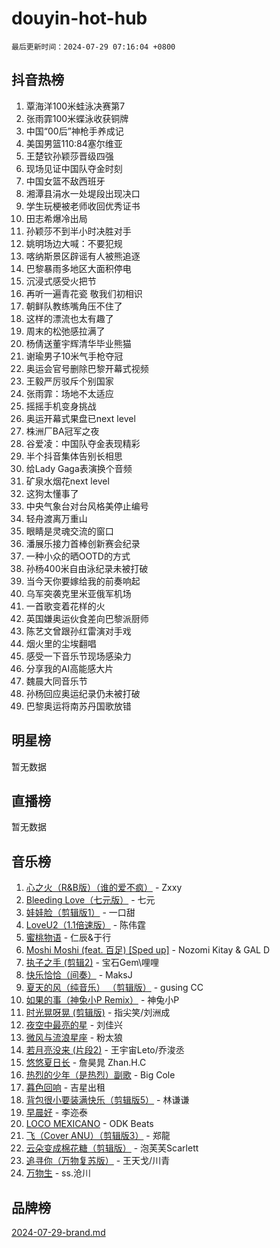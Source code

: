 # douyin-hot-hub

`最后更新时间：2024-07-29 07:16:04 +0800`

## 抖音热榜

1. 覃海洋100米蛙泳决赛第7
1. 张雨霏100米蝶泳收获铜牌
1. 中国“00后”神枪手养成记
1. 美国男篮110:84塞尔维亚
1. 王楚钦孙颖莎晋级四强
1. 现场见证中国队夺金时刻
1. 中国女篮不敌西班牙
1. 湘潭县涓水一处堤段出现决口
1. 学生玩梗被老师收回优秀证书
1. 田志希爆冷出局
1. 孙颖莎不到半小时决胜对手
1. 姚明场边大喊：不要犯规
1. 喀纳斯景区辟谣有人被熊追逐
1. 巴黎暴雨多地区大面积停电
1. 沉浸式感受火把节
1. 再听一遍青花瓷 敬我们初相识
1. 朝鲜队教练嘴角压不住了
1. 这样的漂流也太有趣了
1. 周末的松弛感拉满了
1. 杨倩送董宇辉清华毕业熊猫
1. 谢瑜男子10米气手枪夺冠
1. 奥运会官号删除巴黎开幕式视频
1. 王毅严厉驳斥个别国家
1. 张雨霏：场地不太适应
1. 摇摇手机变身挑战
1. 奥运开幕式果盘已next level
1. 株洲厂BA冠军之夜
1. 谷爱凌：中国队夺金表现精彩
1. 半个抖音集体告别长相思
1. 给Lady Gaga表演换个音频
1. 矿泉水烟花next level
1. 这狗太懂事了
1. 中央气象台对台风格美停止编号
1. 轻舟渡离万重山
1. 眼睛是灵魂交流的窗口
1. 潘展乐接力首棒创新赛会纪录
1. 一种小众的晒OOTD的方式
1. 孙杨400米自由泳纪录未被打破
1. 当今天你要嫁给我的前奏响起
1. 乌军突袭克里米亚俄军机场
1. 一首歌变着花样的火
1. 英国嫌奥运伙食差向巴黎派厨师
1. 陈艺文曾跟孙红雷演对手戏
1. 烟火里的尘埃翻唱
1. 感受一下音乐节现场感染力
1. 分享我的AI高能感大片
1. 魏晨大同音乐节
1. 孙杨回应奥运纪录仍未被打破
1. 巴黎奥运将南苏丹国歌放错

## 明星榜

暂无数据

## 直播榜

暂无数据

## 音乐榜

1. [心之火（R&B版）（谁的爱不疯）](https://sf5-hl-cdn-tos.douyinstatic.com/obj/tos-cn-ve-2774/okemkEDaIBBE3OosftCgMxlFkLQZRw37t36ZQv) - Zxxy
1. [Bleeding Love（七元版）](https://sf5-hl-cdn-tos.douyinstatic.com/obj/tos-cn-ve-2774/oEgC9eZFHQ1MfSRnrfkzFp8AayDWqAQMABBgUs) - 七元
1. [娃娃脸（剪辑版1）](https://sf3-cdn-tos.douyinstatic.com/obj/tos-cn-ve-2774/oIimSCgQoNUePTAZ1Ba7TeADY4KetGYsVFeaaB) - 一口甜
1. [LoveU2（1.1倍速版）](https://sf5-hl-cdn-tos.douyinstatic.com/obj/tos-cn-ve-2774/oQMeDffLaEmgMwgCOEMAFCI6INzoFPgWdD0rsa) - 陈伟霆
1. [蜜桃物语](https://sf3-cdn-tos.douyinstatic.com/obj/tos-cn-ve-2774/oIhOSCZtIACtYU4XQkngiW9kCBfVD1Fz9IYeqL) - 仁辰&于行
1. [Moshi Moshi (feat. 百足) [Sped up]](https://sf5-hl-cdn-tos.douyinstatic.com/obj/tos-cn-ve-2774/ocCPFQcXJLeroaIdQLIGAoeeYM3OAUYGDguHXz) - Nozomi Kitay & GAL D
1. [执子之手 (剪辑2)](https://sf3-cdn-tos.douyinstatic.com/obj/tos-cn-ve-2774/oUoZLQjCc31XzqsBnBQUNgeKtYPBcgbFDwtfcu) - 宝石Gem\哩哩
1. [快乐恰恰（间奏）](https://sf3-cdn-tos.douyinstatic.com/obj/tos-cn-ve-2774/oMesum3HvWQXJxuMFeVYzf54o2QzH5aEBPOCAn) - MaksJ
1. [夏天的风（纯音乐） （剪辑版）](https://sf3-cdn-tos.douyinstatic.com/obj/tos-cn-ve-2774/oUzLjBZZFQAoNRmGokEeD5zfQCObp6UeFAnTa6) - gusing CC
1. [如果的事（神兔小P Remix）](https://sf5-hl-cdn-tos.douyinstatic.com/obj/tos-cn-ve-2774/okHtAffz3g4ZB0BMQn9iC9BC6AciI3xCmgQTqt) - 神兔小P
1. [时光晃呀晃 (剪辑版)](https://sf5-hl-cdn-tos.douyinstatic.com/obj/tos-cn-ve-2774/o8ACeQem3gwI1x3GIYGAfKG0LJebKFRJDwRwyW) - 指尖笑/刘洲成
1. [夜空中最亮的星](https://sf5-hl-cdn-tos.douyinstatic.com/obj/tos-cn-ve-2774/o4IfgGwqqnFeXEMGaS8JBzJAdayAaCeoxqbjCD) - 刘佳兴
1. [微风与流浪星座](https://sf3-cdn-tos.douyinstatic.com/obj/tos-cn-ve-2774/okQfeAMGaEbRLJILIMJGeKgg1CgIeCNAsmx8IR) - 粉太狼
1. [若月亮没来 (片段2)](https://sf3-cdn-tos.douyinstatic.com/obj/tos-cn-ve-2774/ocQavLLjkCOeDxGyYeIMGgNAIwJ0QXE1Ve3Fzv) - 王宇宙Leto/乔浚丞
1. [悠悠夏日长](https://sf5-hl-cdn-tos.douyinstatic.com/obj/tos-cn-ve-2774/oUMrdhm6MSeLCU1aI6CXCBFtQzFEGafJYAeDgE) - 詹昊晁 Zhan.H.C
1. [热烈的少年（是热烈）副歌](https://sf3-cdn-tos.douyinstatic.com/obj/tos-cn-ve-2774/owVNI0CLDAUMtSz6TEYvfFBFL4UDFFhLfgK8fa) - Big Cole
1. [暮色回响](https://sf3-cdn-tos.douyinstatic.com/obj/tos-cn-ve-2774/ogmtI1ftCDEkkgJG5NlBfFoiaBQtGMF3ZTdrIO) - 吉星出租
1. [背包很小要装满快乐（剪辑版5）](https://sf5-hl-cdn-tos.douyinstatic.com/obj/tos-cn-ve-2774/oUqSJIiBjw2pxsBAiQRmkbZGJrlGCMBPpIW90) - 林谦谦
1. [早晨好](https://sf3-cdn-tos.douyinstatic.com/obj/tos-cn-ve-2774/oEn1iBCi6Im33ZOg97tePPMfoRzXBPLBQ1plD3) - 李迩泰
1. [LOCO MEXICANO](https://sf5-hl-cdn-tos.douyinstatic.com/obj/tos-cn-ve-2774/owxVoxJorA4ILBfsMAjU6t7O1xW9w0tS7EYzh6) - ODK Beats
1. [飞（Cover ANU）（剪辑版3）](https://sf3-cdn-tos.douyinstatic.com/obj/tos-cn-ve-2774/7fceff03e2694974b0f5a59c8eb131aa) - 郑龍
1. [云朵变成棉花糖（剪辑版）](https://sf3-cdn-tos.douyinstatic.com/obj/tos-cn-ve-2774/o8LC84GQLALFfXeyJmh8KE61byVQYMMeAZLfEI) - 泡芙芙Scarlett
1. [追寻你（万物复苏版）](https://sf5-hl-cdn-tos.douyinstatic.com/obj/tos-cn-ve-2774/oYeAZJsbjIDit9APmBg8u6uDUQnHmoCf3gbo74) - 王天戈/川青
1. [万物生](https://sf3-cdn-tos.douyinstatic.com/obj/tos-cn-ve-2774/oYmc57nRMikxBnetIc1y6BCoOZFN5QfURgQDTE) - ss.沧川

## 品牌榜

[2024-07-29-brand.md](2024-07-29-brand.md)

